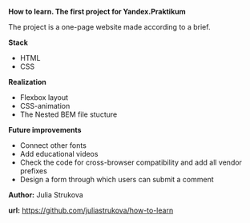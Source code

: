 
**How to learn. The first project for Yandex.Praktikum**

The project is a one-page website made according to a brief.

**Stack**
* HTML
* CSS

**Realization**
* Flexbox layout
* CSS-animation
* The Nested BEM file stucture

**Future improvements**
* Connect other fonts
* Add educational videos
* Check the code for cross-browser compatibility and add all vendor prefixes
* Design a form through which users can submit a comment

**Author:** Julia Strukova

**url:**
https://github.com/juliastrukova/how-to-learn


